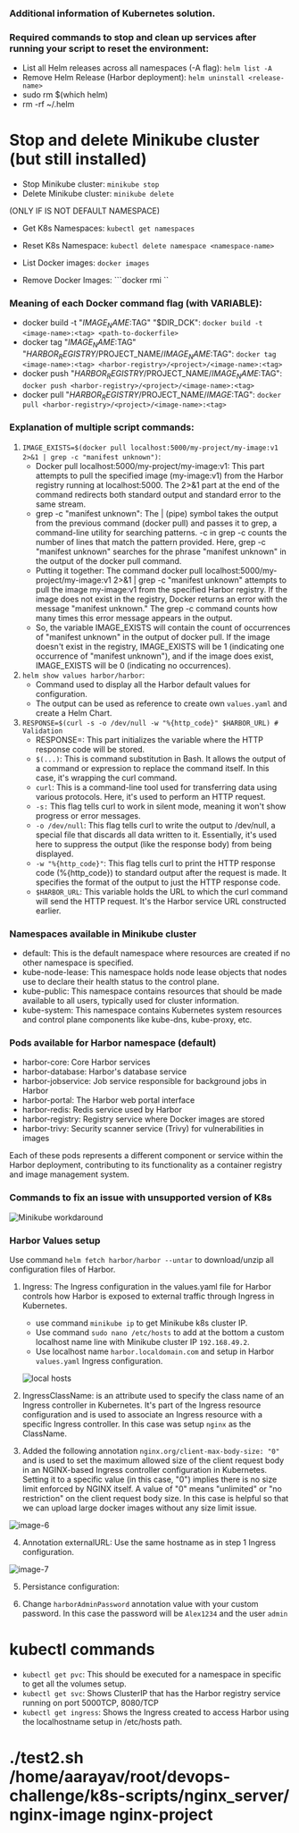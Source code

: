 ### Additional information of Kubernetes solution.

### Required commands to stop and clean up services after running your script to reset the environment:
- List all Helm releases across all namespaces (-A flag): ```helm list -A```
- Remove Helm Release (Harbor deployment): ```helm uninstall <release-name>```
- sudo rm $(which helm)
- rm -rf ~/.helm

# Stop and delete Minikube cluster (but still installed)
- Stop Minikube cluster: ```minikube stop```
- Delete Minikube cluster: ```minikube delete```

(ONLY IF IS NOT DEFAULT NAMESPACE)
- Get K8s Namespaces: ```kubectl get namespaces```
- Reset K8s Namespace: ```kubectl delete namespace <namespace-name>```

- List Docker images: ```docker images```
- Remove Docker Images: ```docker rmi <image-name>``

### Meaning of each Docker command flag (with VARIABLE):
- docker build -t "$IMAGE_NAME:$TAG" "$DIR_DCK": ```docker build -t <image-name>:<tag> <path-to-dockerfile>```
- docker tag "$IMAGE_NAME:$TAG" "$HARBOR_REGISTRY/$PROJECT_NAME/$IMAGE_NAME:$TAG": ```docker tag <image-name>:<tag> <harbor-registry>/<project>/<image-name>:<tag>```
- docker push "$HARBOR_REGISTRY/$PROJECT_NAME/$IMAGE_NAME:$TAG": ```docker push <harbor-registry>/<project>/<image-name>:<tag>```
- docker pull "$HARBOR_REGISTRY/$PROJECT_NAME/$IMAGE:$TAG": ```docker pull <harbor-registry>/<project>/<image-name>:<tag>```

### Explanation of multiple script commands:
1. ```IMAGE_EXISTS=$(docker pull localhost:5000/my-project/my-image:v1 2>&1 | grep -c "manifest unknown")```: 
    - Docker pull localhost:5000/my-project/my-image:v1: This part attempts to pull the specified image (my-image:v1) from the Harbor registry running at localhost:5000. The 2>&1 part at the end of the command redirects both standard output and standard error to the same stream.
    - grep -c "manifest unknown": The | (pipe) symbol takes the output from the previous command (docker pull) and passes it to grep, a command-line utility for searching patterns. -c in grep -c counts the number of lines that match the pattern provided. Here, grep -c "manifest unknown" searches for the phrase "manifest unknown" in the output of the docker pull command.
    - Putting it together: The command docker pull localhost:5000/my-project/my-image:v1 2>&1 | grep -c "manifest unknown" attempts to pull the image my-image:v1 from the specified Harbor registry. If the image does not exist in the registry, Docker returns an error with the message "manifest unknown." The grep -c command counts how many times this error message appears in the output.
    - So, the variable IMAGE_EXISTS will contain the count of occurrences of "manifest unknown" in the output of docker pull. If the image doesn't exist in the registry, IMAGE_EXISTS will be 1 (indicating one occurrence of "manifest unknown"), and if the image does exist, IMAGE_EXISTS will be 0 (indicating no occurrences).
2. ```helm show values harbor/harbor```:
    - Command used to display all the Harbor default values for configuration.
    - The output can be used as reference to create own ```values.yaml``` and create a Helm Chart.
3. ```RESPONSE=$(curl -s -o /dev/null -w "%{http_code}" $HARBOR_URL) # Validation```
    - RESPONSE=: This part initializes the variable where the HTTP response code will be stored.
    - ```$(...)```: This is command substitution in Bash. It allows the output of a command or expression to replace the command itself. In this case, it's wrapping the curl command.
    - ```curl```: This is a command-line tool used for transferring data using various protocols. Here, it's used to perform an HTTP request.
    - ```-s:``` This flag tells curl to work in silent mode, meaning it won't show progress or error messages.
    - ```-o /dev/null```: This flag tells curl to write the output to /dev/null, a special file that discards all data written to it. Essentially, it's used here to suppress the output (like the response body) from being displayed.
    - ```-w "%{http_code}"```: This flag tells curl to print the HTTP response code (%{http_code}) to standard output after the request is made. It specifies the format of the output to just the HTTP response code.
    - ```$HARBOR_URL```: This variable holds the URL to which the curl command will send the HTTP request. It's the Harbor service URL constructed earlier.

### Namespaces available in Minikube cluster
- default: This is the default namespace where resources are created if no other namespace is specified.
- kube-node-lease: This namespace holds node lease objects that nodes use to declare their health status to the control plane.
- kube-public: This namespace contains resources that should be made available to all users, typically used for cluster information.
- kube-system: This namespace contains Kubernetes system resources and control plane components like kube-dns, kube-proxy, etc.

### Pods available for Harbor namespace (default)
- harbor-core: Core Harbor services
- harbor-database: Harbor's database service
- harbor-jobservice: Job service responsible for background jobs in Harbor
- harbor-portal: The Harbor web portal interface
- harbor-redis: Redis service used by Harbor
- harbor-registry: Registry service where Docker images are stored
- harbor-trivy: Security scanner service (Trivy) for vulnerabilities in images

Each of these pods represents a different component or service within the Harbor deployment, contributing to its functionality as a container registry and image management system.

### Commands to fix an issue with unsupported version of K8s
![Minikube workdaround](image-4.png)


### Harbor Values setup
Use command ```helm fetch harbor/harbor --untar``` to download/unzip all configuration files of Harbor.

1. Ingress: The Ingress configuration in the values.yaml file for Harbor controls how Harbor is exposed to external traffic through Ingress in Kubernetes.
    - use command ```minikube ip``` to get Minikube k8s cluster IP.
    - Use command ```sudo nano /etc/hosts``` to add at the bottom a custom localhost name line with Minikube cluster IP ```192.168.49.2```.
    - Use localhost name ```harbor.localdomain.com``` and setup in Harbor ```values.yaml``` Ingress configuration. 

    ![local hosts](image-5.png)

2. IngressClassName: is an attribute used to specify the class name of an Ingress controller in Kubernetes. It's part of the Ingress resource configuration and is used to associate an Ingress resource with a specific Ingress controller. In this case was setup ```nginx``` as the ClassName.

3. Added the following annotation ```nginx.org/client-max-body-size: "0"``` and is used to set the maximum allowed size of the client request body in an NGINX-based Ingress controller configuration in Kubernetes.  Setting it to a specific value (in this case, "0") implies there is no size limit enforced by NGINX itself. A value of "0" means "unlimited" or "no restriction" on the client request body size. In this case is helpful so that we can upload large docker images without any size limit issue.

![image-6](image.png)

4. Annotation externalURL: Use the same hostname as in step 1 Ingress configuration.

![image-7](image.png)

5. Persistance configuration: 

6. Change ```harborAdminPassword``` annotation value with your custom password. In this case the password will be ```Alex1234``` and the user ```admin```


# kubectl commands
- ```kubectl get pvc```: This should be executed for a namespace in specific to get all the volumes setup.
- ```kubectl get svc```: Shows ClusterIP that has the Harbor registry service running on port 5000TCP, 8080/TCP
- ```kubectl get ingress```: Shows the Ingress created to access Harbor using the localhostname setup in /etc/hosts path.

# ./test2.sh /home/aarayav/root/devops-challenge/k8s-scripts/nginx_server/ nginx-image nginx-project